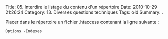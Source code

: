 Title: 05. Interdire le listage du contenu d'un répertoire 
Date: 2010-10-29 21:26:24
Category: 13. Diverses questions techniques
Tags: old
Summary:  . 

Placer dans le répertoire un fichier .htaccess contenant la ligne suivante : 

````
Options -Indexes
````
